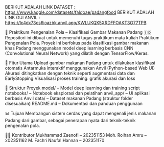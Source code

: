 BERIKUT ADALAH LINK DATASET : 
https://www.kaggle.com/datasets/faldoae/padangfood
BERIKUT ADALAH LINK GUI ANVIL :
https://lc4dx73cs6ioazbk.anvil.app/KWLUKQX5XRDFFOAKT3O77TPB


🧠 Praktikum Pengenalan Pola – Klasifikasi Gambar Makanan Padang 🇮🇩
Repositori ini dibuat untuk memenuhi tugas praktikum mata kuliah Praktikum Pengenalan Pola. Proyek ini berfokus pada klasifikasi gambar makanan khas Padang menggunakan model deep learning berbasis CNN (Convolutional Neural Network) yang dilatih dengan TensorFlow/Keras.

🚀 Fitur Utama
Upload gambar makanan Padang untuk dilakukan klasifikasi otomatis
Antarmuka interaktif menggunakan Anvil (Python-based Web UI)
Akurasi ditingkatkan dengan teknik seperti augmentasi data dan EarlyStopping
Visualisasi proses training: grafik akurasi dan loss

📁 Struktur Proyek
model/ – Model deep learning dan training script
notebooks/ – Notebook eksplorasi dan pelatihan
anvil_app/ – UI aplikasi berbasis Anvil
data/ – Dataset makanan Padang (struktur folder disesuaikan)
README.md – Dokumentasi dan panduan penggunaan

📊 Tujuan
Membangun sistem cerdas yang dapat mengenali jenis makanan Padang dari gambar, sebagai penerapan nyata dari teknik-teknik pengenalan pola.

👨‍💻 Kontributor
Mukhammad Zaenofi – 202351153
Moh. Roihan Amru – 202351162
M. Fachri Naufal Hannan – 202351170
